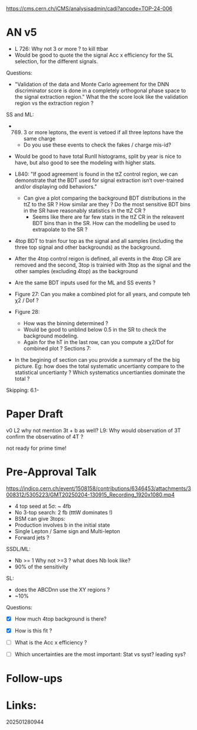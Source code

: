 https://cms.cern.ch/iCMS/analysisadmin/cadi?ancode=TOP-24-006

# AN v5

- L 726: Why not 3 or more ? to kill ttbar
- Would be good to quote the the signal Acc x efficiency for the SL selection, for the different signals. 

Questions: 
- "Validation of the data and Monte Carlo agreement for the DNN discriminator score is done in a completely orthogonal phase space to the signal extraction region." What the the score look like the validation region vs the extraction region ?


SS and ML:
- 769. 3 or more leptons, the event is vetoed if all three leptons have the same charge
	- Do you use these events to check the fakes / charge mis-id?
	
- Would be good to have total RunII histograms, split by year is nice to have, but also good to see the modeling with higher stats.
- L840: "If good agreement is found in the ttZ control region, we can demonstrate that the BDT used for signal extraction isn’t over-trained and/or displaying odd behaviors."
	- Can give a plot comparing the background BDT distributions in the ttZ to the SR ? How similar are they ? Do the most sensitive BDT bins in the SR have reasonably statistics in the ttZ CR ?
		- Seems like there are far few stats in the ttZ CR in the releavent BDT bins than in the SR. How can the modelling be used to extrapolate to the SR ? 
- 4top BDT to train four top as the signal and all samples (including the three top signal and other backgrounds) as the background.
- After the 4top control reigon is defined, all events in the 4top CR are removed and the second, 3top is trainied with 3top as the signal and the other samples (excluding 4top) as the background
- Are the same BDT inputs used for the ML and SS events ?
- Figure 27: Can you make a combined plot for all years, and compute teh χ2 / Dof ?
- Figure 28: 
	- How was the binning determined ?  
	- Would be good to unblind below 0.5 in the SR to check the background modeling. 
	- Again for the hT in the last row, can you compute a χ2/Dof for combined plot ?
Sections 7: 
- In the begining of section can you provide a summary of the the big picture.  Eg: how does the total systematic uncertianty compare to the statistical uncertianty ? Which systematics uncertianties dominate the total ? 



Skipping: 6.1- 





# Paper Draft
v0
L2 why not mention 3t + b as well?
L9: Why would observation of 3T confirm the observatino of 4T ?

not ready for prime time!


# Pre-Approval Talk
https://indico.cern.ch/event/1508158/contributions/6346453/attachments/3008312/5305223/GMT20250204-130915_Recording_1920x1080.mp4

- 4 top seed at 5σ: ~ 4fb 
- No 3-top search: 2 fb (tttW dominates !)
- BSM can give 3tops: 
- Production involves b in the initial state
- Single Lepton / Same sign and Multi-lepton
- Forward jets ? 

SSDL/ML: 
- Nb >= 1   Why not >=3 ? what does Nb look like?
- 90% of the sensitivity 

SL: 
- does the ABCDnn use the XY regions ?
- ~10%


Questions: 
- [x] How much 4top background is there?
- [x] How is this fit ?
- [ ] What is the Acc x efficiency ?
- [ ] Which uncertainties are the most important: Stat vs syst? leading sys?




# Follow-ups


# Links: 



202501280944
